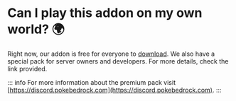# Can I play this addon on my own world? :earth_africa:

Right now, our addon is free for everyone to [download](https://pokebedrock.com/download). We also have a special pack for server owners and developers. For more details, check the link provided.

::: info
For more information about the premium pack visit [https://discord.pokebedrock.com](https://discord.pokebedrock.com).
:::